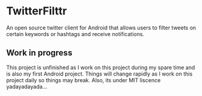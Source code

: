 TwitterFilttr
=============

An open source twitter client for Android that allows users to filter tweets on certain keywords or hashtags and receive notifications.

## Work in progress
This project is unfinished as I work on this project during my spare time and is also my first Android project. Things will change rapidly as I work on this project daily so things may break. Also, its under MIT liscence yadayadayada... 
